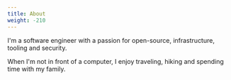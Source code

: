 ```yaml
---
title: About
weight: -210
---
```


I'm a software engineer with a passion for open-source, infrastructure, tooling and security.

When I'm not in front of a computer, I enjoy traveling, hiking and spending time with my family.

